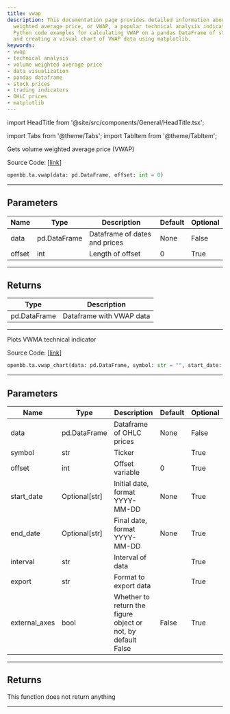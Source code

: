 ```yaml
---
title: vwap
description: This documentation page provides detailed information about the volume
  weighted average price, or VWAP, a popular technical analysis indicator. It includes
  Python code examples for calculating VWAP on a pandas DataFrame of stocks prices,
  and creating a visual chart of VWAP data using matplotlib.
keywords:
- vwap
- technical analysis
- volume weighted average price
- data visualization
- pandas dataframe
- stock prices
- trading indicators
- OHLC prices
- matplotlib
---
```


import HeadTitle from '@site/src/components/General/HeadTitle.tsx';

<HeadTitle title="ta.vwap - Reference | OpenBB SDK Docs" />

import Tabs from '@theme/Tabs';
import TabItem from '@theme/TabItem';

<Tabs>
<TabItem value="model" label="Model" default>

Gets volume weighted average price (VWAP)

Source Code: [[link](https://github.com/OpenBB-finance/OpenBBTerminal/tree/main/openbb_terminal/common/technical_analysis/overlap_model.py#L139)]

```python wordwrap
openbb.ta.vwap(data: pd.DataFrame, offset: int = 0)
```

---

## Parameters

| Name | Type | Description | Default | Optional |
| ---- | ---- | ----------- | ------- | -------- |
| data | pd.DataFrame | Dataframe of dates and prices | None | False |
| offset | int | Length of offset | 0 | True |


---

## Returns

| Type | Description |
| ---- | ----------- |
| pd.DataFrame | Dataframe with VWAP data |
---



</TabItem>
<TabItem value="view" label="Chart">

Plots VWMA technical indicator

Source Code: [[link](https://github.com/OpenBB-finance/OpenBBTerminal/tree/main/openbb_terminal/common/technical_analysis/overlap_view.py#L94)]

```python wordwrap
openbb.ta.vwap_chart(data: pd.DataFrame, symbol: str = "", start_date: Optional[datetime.datetime] = None, end_date: Optional[datetime.datetime] = None, offset: int = 0, interval: str = "", export: str = "", sheet_name: Optional[str] = None, external_axes: bool = False)
```

---

## Parameters

| Name | Type | Description | Default | Optional |
| ---- | ---- | ----------- | ------- | -------- |
| data | pd.DataFrame | Dataframe of OHLC prices | None | False |
| symbol | str | Ticker |  | True |
| offset | int | Offset variable | 0 | True |
| start_date | Optional[str] | Initial date, format YYYY-MM-DD | None | True |
| end_date | Optional[str] | Final date, format YYYY-MM-DD | None | True |
| interval | str | Interval of data |  | True |
| export | str | Format to export data |  | True |
| external_axes | bool | Whether to return the figure object or not, by default False | False | True |


---

## Returns

This function does not return anything

---



</TabItem>
</Tabs>